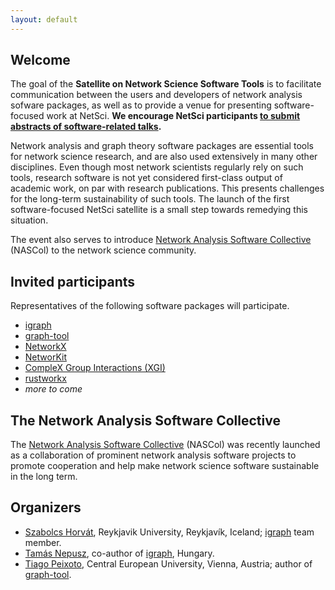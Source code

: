 ```yaml
---
layout: default
---
```


## Welcome

The goal of the **Satellite on Network Science Software Tools** is to facilitate communication between the users and developers of network analysis sofware packages, as well as to provide a venue for presenting software-focused work at NetSci. **We encourage NetSci participants [to submit abstracts of software-related talks](cfa).**

Network analysis and graph theory software packages are essential tools for network science research, and are also used extensively in many other disciplines. Even though most network scientists regularly rely on such tools, research software is not yet considered first-class output of academic work, on par with research publications. This presents challenges for the long-term sustainability of such tools. The launch of the first software-focused NetSci satellite is a small step towards remedying this situation.

The event also serves to introduce [Network Analysis Software Collective](https://nascol.net) (NASCol) to the network science community.

## Invited participants

Representatives of the following software packages will participate.

 - [igraph](https://igraph.org)
 - [graph-tool](https://graph-tool.skewed.de/)
 - [NetworkX](https://networkx.org/)
 - [NetworKit](https://networkit.github.io/)
 - [CompleX Group Interactions (XGI)](https://xgi.readthedocs.io)
 - [rustworkx](https://www.rustworkx.org/)
 - *more to come*

## The Network Analysis Software Collective

The [Network Analysis Software Collective](https://nascol.net) (NASCol) was recently launched as a collaboration of prominent network analysis software projects to promote cooperation and help make network science software sustainable in the long term.

## Organizers

 * [Szabolcs Horvát](http:/szhorvat.net), Reykjavik University, Reykjavík, Iceland; [igraph](https://igraph.org) team member.
 * [Tamás Nepusz](https://github.com/ntamas/), co-author of [igraph](https://igraph.org), Hungary.
 * [Tiago Peixoto](https://skewed.de/), Central European University, Vienna, Austria; author of [graph-tool](https://graph-tool.skewed.de/).

